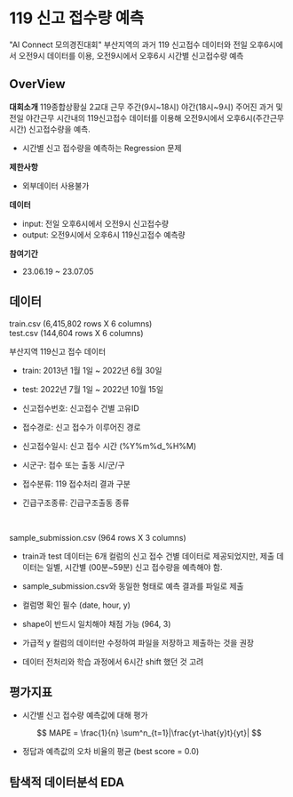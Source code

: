 # 119 신고 접수량 예측

"AI Connect 모의경진대회" 부산지역의 과거 119 신고접수 데이터와 전일 오후6시에서 오전9시 데이터를 이용, 오전9시에서 오후6시 시간별 신고접수량 예측


## OverView

**대회소개**
119종합상황실 2교대 근무 주간(9시~18시) 야간(18시~9시) 주어진 과거 및 전일 야간근무 시간내의 119신고접수 데이터를 이용해 오전9시에서 오후6시(주간근무시간) 신고접수량을 예측.
- 시간별 신고 접수량을 예측하는 Regression 문제

**제한사항**
- 외부데이터 사용불가

**데이터**
- input: 전일 오후6시에서 오전9시 신고접수량
- output: 오전9시에서 오후6시 119신고접수 예측량

**참여기간**
- 23.06.19 ~ 23.07.05


## 데이터

train.csv (6,415,802 rows X 6 columns) <br>
test.csv (144,604 rows X 6 columns)

부산지역 119신고 접수 데이터 <br>
- train: 2013년 1월 1일 ~ 2022년 6월 30일 
- test: 2022년 7월 1일 ~ 2022년 10월 15일

- 신고접수번호: 신고접수 건별 고유ID
- 접수경로: 신고 접수가 이루어진 경로
- 신고접수일시: 신고 접수 시간 (%Y%m%d_%H%M)
- 시군구: 접수 또는 출동 시/군/구
- 접수분류: 119 접수처리 결과 구분
- 긴급구조종류: 긴급구조출동 종류

<br>

sample_submission.csv (964 rows X 3 columns)

- train과 test 데이터는 6개 컬럼의 신고 접수 건별 데이터로 제공되었지만, 제출 데이터는 일별, 시간별 (00분~59분) 신고 접수량을 예측해야 함.

- sample_submission.csv와 동일한 형태로 예측 결과를 파일로 제출
- 컬럼명 확인 필수 (date, hour, y)
- shape이 반드시 일치해야 채점 가능 (964, 3)
- 가급적 y 컬럼의 데이터만 수정하여 파일을 저장하고 제출하는 것을 권장
- 데이터 전처리와 학습 과정에서 6시간 shift 했던 것 고려


## 평가지표
- 시간별 신고 접수량 예측값에 대해 평가

$$ MAPE =  \frac{1}{n} \sum^n_{t=1}|\frac{yt-\hat{y}t}{yt}| $$

- 정답과 예측값의 오차 비율의 평균 (best score = 0.0)


## 탐색적 데이터분석 EDA


